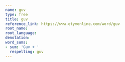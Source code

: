 ```yaml
---
name: guv
type: free
title: guv
reference_link: https://www.etymonline.com/word/guv
root_name: 
root_language: 
denotation: 
word_sums:
- sum: 'Guv + '
  respelling: guv
---
```

